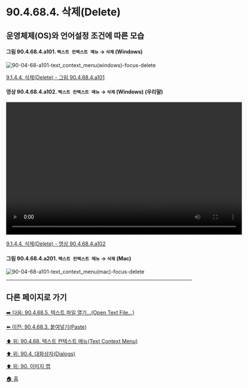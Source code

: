 # 90.4.68.4. 삭제(Delete)
## 운영체제(OS)와 언어설정 조건에 따른 모습

<a id="90-04-68-04-a101"></a>

#### 그림 90.4.68.4.a101. `텍스트 컨텍스트 메뉴` → `삭제` (Windows)
![90-04-68-a101-text_context_menu(windows)-focus-delete](https://github.com/wonder13662/gimp/assets/15767104/e095466f-d80d-4c85-b164-f6798e959955)

[9.1.4.4. 삭제(Delete) - 그림 90.4.68.4.a101](./09-01-04-04-delete.md#90-04-68-04-a101)

<a id="90-04-68-04-a102"></a>

#### 영상 90.4.68.4.a102. `텍스트 컨텍스트 메뉴` → `삭제` (Windows) (우리말)
<video controls="controls" width="640" height="360" src="https://github.com/wonder13662/gimp/assets/15767104/601cdc5b-0511-49a5-89a4-295d6bd5e66b"></video>

[9.1.4.4. 삭제(Delete) - 영상 90.4.68.4.a102](./09-01-04-04-delete.md#90-04-68-04-a102)

<a id="90-04-68-04-a201"></a>

#### 그림 90.4.68.4.a201. `텍스트 컨텍스트 메뉴` → `삭제` (Mac)
![90-04-68-a101-text_context_menu(mac)-focus-delete](https://github.com/wonder13662/gimp/assets/15767104/2a6ca476-4501-4a57-8794-51d2236d207e)

***

## 다른 페이지로 가기

[➡️ 다음: 90.4.68.5. 텍스트 파일 열기…(Open Text File…)](./90-04-0068-005-open_text_file.md)

[⬅️ 이전: 90.4.68.3. 붙여넣기(Paste)](./90-04-0068-003-paste.md)

[⬆️ 위: 90.4.68. 텍스트 컨텍스트 메뉴(Text Context Menu)](./90-04-0068-000-text_context_menu.md)

[⬆️ 위: 90.4. 대화상자(Dialogs)](./90-04-0000-dialogs.md)

[⬆️ 위: 90. 이미지 맵](./90-00-image-map.md)

[🏠 홈](./00-home.md)

